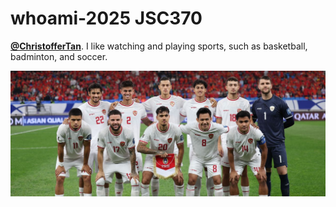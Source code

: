 # whoami-2025 JSC370
[**@ChristofferTan**](https://github.com/ChristofferTan). I like watching and playing sports, such as basketball, badminton, and soccer.

<img src="assets/national_team.jpg">


